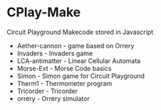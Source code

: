# CPlay-Make
Circuit Playground Makecode stored in Javascript

* Aether-cannon  - game based on Orrery
* Invaders  - Invaders game
* LCA-antimatter  - Linear Cellular Automata
* Morse-Ext  - Morse Code basics
* Simon  - Simon game for Circuit Playground
* Therm1  - Thermometer program
* Tricorder  - Tricorder
* orrery  - Orrery simulator
